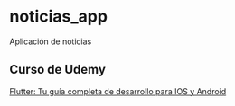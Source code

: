 # noticias_app

Aplicación de noticias


## Curso de Udemy
[Flutter: Tu guía completa de desarrollo para IOS y Android](https://www.udemy.com/course/flutter-ios-android-fernando-herrera/)

